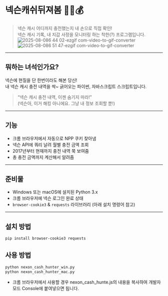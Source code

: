 # 넥슨캐쉬뒤져봄 🕵️‍♂️💰

> 넥슨 캐시 어디까지 충전했는지 내 손으로 직접 확인!  
> 넥슨 캐시 기록, 내 지갑 사정을 모니터링 하는 착한(?) 프로그램입니다.
![2025-08-086 44 02-ezgif com-video-to-gif-converter](https://github.com/user-attachments/assets/dad495de-23d3-4981-bdde-6d7e16651e39)
![2025-08-086 51 47-ezgif com-video-to-gif-converter](https://github.com/user-attachments/assets/e3c940fe-74d8-45fe-ac16-436d6369702f)

---

## 뭐하는 녀석인가요?

넥슨에 현질을 단 한번이라도 해본 당신!  
내 넥슨 캐시 충전 내역을 싹~ 긁어오는 파이썬, 자바스크립트 스크립트입니다.

> “넥슨 캐시 충전 내역, 이젠 숨기지 마라!”  
> (넥슨아, 이거 해킹 아니에요. 그냥 내 정보 조회할 뿐!)

---

## 기능

- 크롬 브라우저에서 자동으로 NPP 쿠키 찾아냄  
- 넥슨 API에 쿼리 날려 월별 충전 금액 조회  
- 2017년부터 현재까지 충전 내역 쭉 보여줌  
- 총 충전 금액까지 계산해서 알려줌  

---

## 준비물

- Windows 또는 macOS에 설치된 Python 3.x 
- 크롬 브라우저에 넥슨 로그인 완료 상태  
- `browser-cookie3` & `requests` 라이브러리 (아래 설치 명령어 참고)
---

## 설치 방법

```bash
pip install browser-cookie3 requests
```

## 사용 방법
```bash
python nexon_cash_hunter_win.py
python nexon_cash_hunter_mac.py
```
- 크롬 브라우저에서 사용할 경우 nexon_cash_hunte.js의 내용을 복사하여 개발자모드 Console에 붙여넣으면 됩니다.
